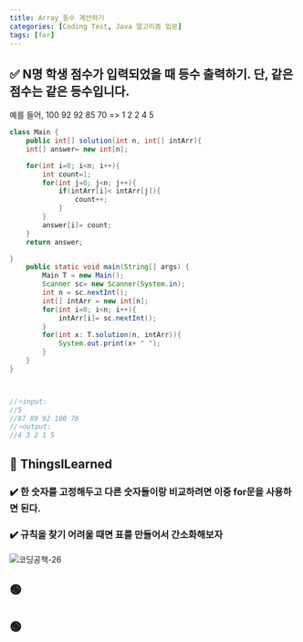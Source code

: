 ```yaml
---
title: Array_등수 계산하기
categories: [Coding Test, Java 알고리즘 입문]
tags: [for]
---
```


## ✅ N명 학생 점수가 입력되었을 때 등수 출력하기. 단, 같은 점수는 같은 등수입니다.

예를 들어, 100 92 92 85 70 => 1 2 2 4 5

```java
class Main {
    public int[] solution(int n, int[] intArr){
    int[] answer= new int[n];

    for(int i=0; i<n; i++){
        int count=1;
        for(int j=0; j<n; j++){
            if(intArr[i]< intArr[j]){
                count++;
            }
        }
        answer[i]= count;
    }
    return answer;

}
    public static void main(String[] args) {
        Main T = new Main();
        Scanner sc= new Scanner(System.in);
        int n = sc.nextInt();
        int[] intArr = new int[n];
        for(int i=0; i<n; i++){
            intArr[i]= sc.nextInt();
        }
        for(int x: T.solution(n, intArr)){
            System.out.print(x+ " ");
        }
    }
}



//⭐️input:
//5
//87 89 92 100 76
//⭐️output:
//4 3 2 1 5
```

## 🔵 ThingsILearned

### ✔️ 한 숫자를 고정해두고 다른 숫자들이랑 비교하려면 이중 for문을 사용하면 된다.

### ✔️ 규칙을 찾기 어려울 때면 표를 만들어서 간소화해보자

![코딩공책-26](https://github.com/soheeparklee/sc_project_carrotMkt_improved/assets/97790983/9a91c9a3-55bf-480d-a10e-b191efa0d272)

## 🟢

## 🟢

